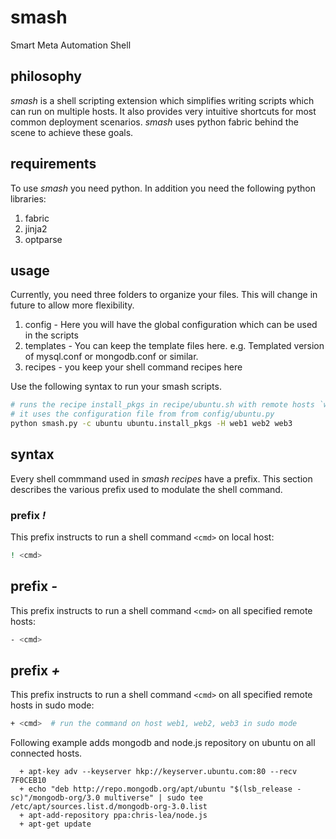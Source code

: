 # smash
Smart Meta Automation Shell

## philosophy
*smash* is a shell scripting extension which simplifies writing scripts which can run on multiple hosts. It also provides very intuitive shortcuts for most common deployment scenarios. *smash* uses python fabric behind the scene to achieve these goals.

## requirements
To use *smash* you need python. In  addition you need the following python libraries:
 1) fabric
 2) jinja2
 3) optparse
 
## usage
 Currently, you need three folders to organize your files. This will change in future to allow more flexibility.
 1) config - Here you will have the global configuration which can be used in the scripts
 2) templates - You can keep the template files here. e.g. Templated version of mysql.conf or mongodb.conf or similar.
 3) recipes - you keep your shell command recipes here
 
 Use the following syntax to run your smash scripts.
 ```bash
 # runs the recipe install_pkgs in recipe/ubuntu.sh with remote hosts `web1`, `web2`, `web3`
 # it uses the configuration file from from config/ubuntu.py
 python smash.py -c ubuntu ubuntu.install_pkgs -H web1 web2 web3
 ```
 
 
## syntax
 Every shell commmand used in *smash recipes* have a prefix. This section describes the various prefix used to modulate the shell command.
 
### prefix *!*
 This prefix instructs to run a shell command `<cmd>` on local host:
 ```bash
 ! <cmd>
 ```
## prefix *-*
 This prefix instructs to run a shell command `<cmd>` on all specified remote hosts:
 ```bash
 - <cmd>
```
## prefix *+* 
 This prefix instructs to run a shell command `<cmd>` on all specified remote hosts in sudo mode:
```bash
+ <cmd>  # run the command on host web1, web2, web3 in sudo mode
```
Following example adds mongodb and node.js repository on ubuntu on all connected hosts.
```
  + apt-key adv --keyserver hkp://keyserver.ubuntu.com:80 --recv 7F0CEB10
  + echo "deb http://repo.mongodb.org/apt/ubuntu "$(lsb_release -sc)"/mongodb-org/3.0 multiverse" | sudo tee /etc/apt/sources.list.d/mongodb-org-3.0.list
  + apt-add-repository ppa:chris-lea/node.js
  + apt-get update
```

